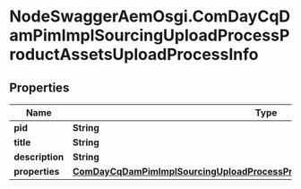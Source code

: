 # NodeSwaggerAemOsgi.ComDayCqDamPimImplSourcingUploadProcessProductAssetsUploadProcessInfo

## Properties

Name | Type | Description | Notes
------------ | ------------- | ------------- | -------------
**pid** | **String** |  | [optional] 
**title** | **String** |  | [optional] 
**description** | **String** |  | [optional] 
**properties** | [**ComDayCqDamPimImplSourcingUploadProcessProductAssetsUploadProcessProperties**](ComDayCqDamPimImplSourcingUploadProcessProductAssetsUploadProcessProperties.md) |  | [optional] 


